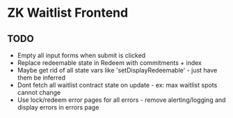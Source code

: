 # ZK Waitlist Frontend

## TODO
- Empty all input forms when submit is clicked
- Replace redeemable state in Redeem with commitments + index
- Maybe get rid of all state vars like 'setDisplayRedeemable' - just have them be inferred
- Dont fetch all waitlist contract state on update - ex: max waitlist spots cannot change
- Use lock/redeem error pages for all errors - remove alerting/logging and display errors in errors page